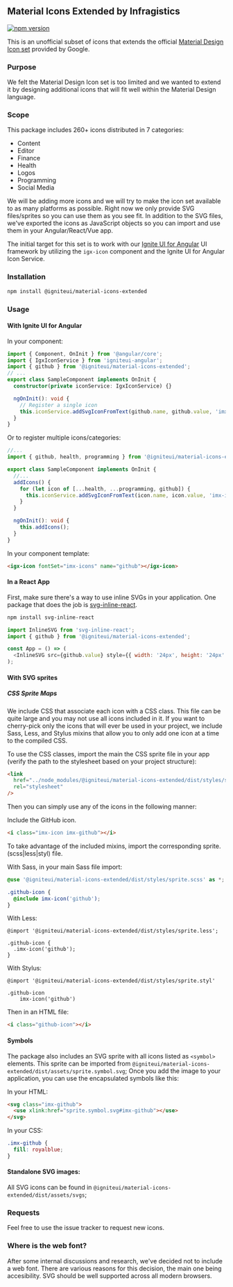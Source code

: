 ## Material Icons Extended by Infragistics

[![npm version](https://badge.fury.io/js/%40igniteui%2Fmaterial-icons-extended.svg)](https://badge.fury.io/js/%40igniteui%2Fmaterial-icons-extended)

This is an unofficial subset of icons that extends the official [Material Design Icon set](https://github.com/google/material-design-icons) provided by Google.

### Purpose

We felt the Material Design Icon set is too limited and we wanted to extend it by designing additional icons that will fit well within the Material Design language.

### Scope

This package includes 260+ icons distributed in 7 categories:

- Content
- Editor
- Finance
- Health
- Logos
- Programming
- Social Media

We will be adding more icons and we will try to make the icon set available to as many platforms as possible. Right now we only provide SVG files/sprites so you can use them as you see fit. In addition to the SVG files, we've exported the icons as JavaScript objects so you can import and use them in your Angular/React/Vue app.

The initial target for this set is to work with our [Ignite UI for Angular](https://www.infragistics.com/products/ignite-ui-angular?utm_source=GitHub%2C%20npm&utm_medium=readme&utm_campaign=backlink) UI framework by utilizing the `igx-icon` component and the Ignite UI for Angular Icon Service.

### Installation

```sh
npm install @igniteui/material-icons-extended
```

### Usage

#### With Ignite UI for Angular

In your component:

```typescript
import { Component, OnInit } from '@angular/core';
import { IgxIconService } from 'igniteui-angular';
import { github } from '@igniteui/material-icons-extended';
// ...
export class SampleComponent implements OnInit {
  constructor(private iconService: IgxIconService) {}

  ngOnInit(): void {
    // Register a single icon
    this.iconService.addSvgIconFromText(github.name, github.value, 'imx-icons');
  }
}
```

Or to register multiple icons/categories:

```typescript
//...
import { github, health, programming } from '@igniteui/material-icons-extended';

export class SampleComponent implements OnInit {
  //...
  addIcons() {
    for (let icon of [...health, ...programming, github]) {
      this.iconService.addSvgIconFromText(icon.name, icon.value, 'imx-icons');
    }
  }

  ngOnInit(): void {
    this.addIcons();
  }
}
```

In your component template:

```html
<igx-icon fontSet="imx-icons" name="github"></igx-icon>
```

#### In a React App

First, make sure there's a way to use inline SVGs in your application. One package that does the job is [svg-inline-react](https://github.com/sairion/svg-inline-react).

```sh
npm install svg-inline-react
```

```javascript
import InlineSVG from 'svg-inline-react';
import { github } from '@igniteui/material-icons-extended';

const App = () => (
  <InlineSVG src={github.value} style={{ width: '24px', height: '24px' }} />
);
```

#### With SVG sprites

##### CSS Sprite Maps

We include CSS that associate each icon with a CSS class. This file can be quite large and you may not use all icons included in it. If you want to cherry-pick only the icons that will ever be used in your project, we include Sass, Less, and Stylus mixins that allow you to only add one icon at a time to the compiled CSS.

To use the CSS classes, import the main the CSS sprite file in your app (verify the path to the stylesheet based on your project structure):

```html
<link
  href="../node_modules/@igniteui/material-icons-extended/dist/styles/sprite.css"
  rel="stylesheet"
/>
```

Then you can simply use any of the icons in the following manner:

Include the GitHub icon.

```html
<i class="imx-icon imx-github"></i>
```

To take advantage of the included mixins, import the corresponding sprite.(scss|less|styl) file.

With Sass, in your main Sass file import:

```scss
@use '@igniteui/material-icons-extended/dist/styles/sprite.scss' as *;

.github-icon {
  @include imx-icon('github');
}
```

With Less:

```less
@import '@igniteui/material-icons-extended/dist/styles/sprite.less';

.github-icon {
  .imx-icon('github');
}
```

With Stylus:

```stylus
@import '@igniteui/material-icons-extended/dist/styles/sprite.styl'

.github-icon
    imx-icon('github')
```

Then in an HTML file:

```html
<i class="github-icon"></i>
```

#### Symbols

The package also includes an SVG sprite with all icons listed as `<symbol>` elements. This sprite can be imported from `@igniteui/material-icons-extended/dist/assets/sprite.symbol.svg`;
Once you add the image to your application, you can use the encapsulated symbols like this:

In your HTML:

```html
<svg class="imx-github">
  <use xlink:href="sprite.symbol.svg#imx-github"></use>
</svg>
```

In your CSS:

```css
.imx-github {
  fill: royalblue;
}
```

#### Standalone SVG images:

All SVG icons can be found in `@igniteui/material-icons-extended/dist/assets/svgs`;

### Requests

Feel free to use the issue tracker to request new icons.

### Where is the web font?

After some internal discussions and research, we've decided not to include a web font.
There are various reasons for this decision, the main one being accesibility. SVG should be well supported across all modern browsers.
